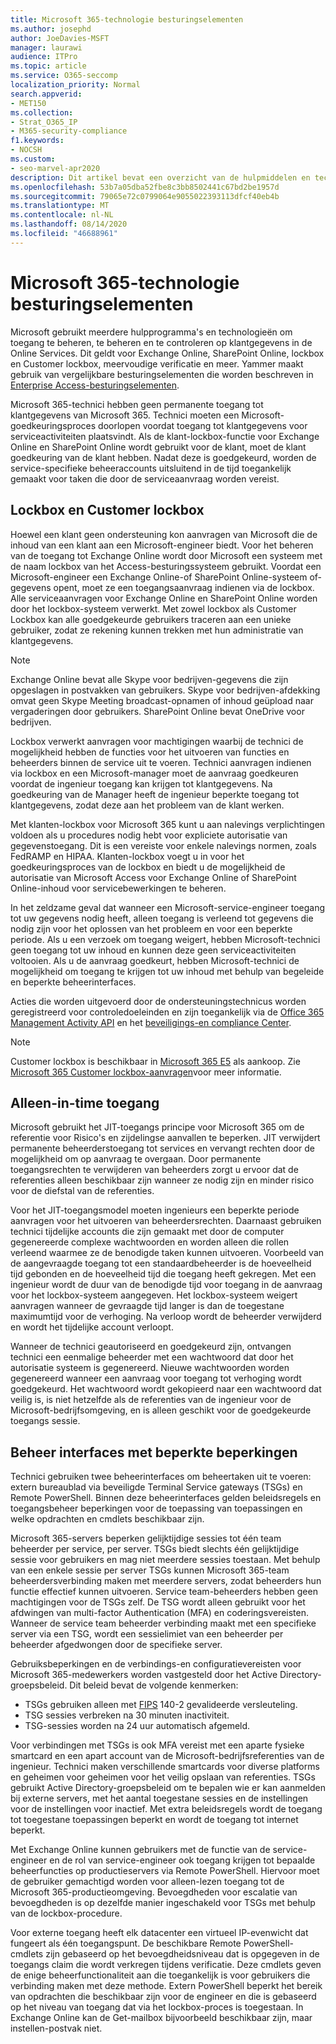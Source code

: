 ```yaml
---
title: Microsoft 365-technologie besturingselementen
ms.author: josephd
author: JoeDavies-MSFT
manager: laurawi
audience: ITPro
ms.topic: article
ms.service: O365-seccomp
localization_priority: Normal
search.appverid:
- MET150
ms.collection:
- Strat_O365_IP
- M365-security-compliance
f1.keywords:
- NOCSH
ms.custom:
- seo-marvel-apr2020
description: Dit artikel bevat een overzicht van de hulpmiddelen en technologieën in Microsoft voor Technology Control in Microsoft 365.
ms.openlocfilehash: 53b7a05dba52fbe8c3bb8502441c67bd2be1957d
ms.sourcegitcommit: 79065e72c0799064e9055022393113dfcf40eb4b
ms.translationtype: MT
ms.contentlocale: nl-NL
ms.lasthandoff: 08/14/2020
ms.locfileid: "46688961"
---
```

# <a name="microsoft-365-technology-controls"></a>Microsoft 365-technologie besturingselementen 

Microsoft gebruikt meerdere hulpprogramma's en technologieën om toegang te beheren, te beheren en te controleren op klantgegevens in de Online Services. Dit geldt voor Exchange Online, SharePoint Online, lockbox en Customer lockbox, meervoudige verificatie en meer. Yammer maakt gebruik van vergelijkbare besturingselementen die worden beschreven in [Enterprise Access-besturingselementen](microsoft-365-yammer-enterprise-access-controls.md).

Microsoft 365-technici hebben geen permanente toegang tot klantgegevens van Microsoft 365. Technici moeten een Microsoft-goedkeuringsproces doorlopen voordat toegang tot klantgegevens voor serviceactiviteiten plaatsvindt. Als de klant-lockbox-functie voor Exchange Online en SharePoint Online wordt gebruikt voor de klant, moet de klant goedkeuring van de klant hebben. Nadat deze is goedgekeurd, worden de service-specifieke beheeraccounts uitsluitend in de tijd toegankelijk gemaakt voor taken die door de serviceaanvraag worden vereist.

## <a name="lockbox-and-customer-lockbox"></a>Lockbox en Customer lockbox

Hoewel een klant geen ondersteuning kon aanvragen van Microsoft die de inhoud van een klant aan een Microsoft-engineer biedt. Voor het beheren van de toegang tot Exchange Online wordt door Microsoft een systeem met de naam lockbox van het Access-besturingssysteem gebruikt. Voordat een Microsoft-engineer een Exchange Online-of SharePoint Online-systeem of-gegevens opent, moet ze een toegangsaanvraag indienen via de lockbox. Alle serviceaanvragen voor Exchange Online en SharePoint Online worden door het lockbox-systeem verwerkt. Met zowel lockbox als Customer Lockbox kan alle goedgekeurde gebruikers traceren aan een unieke gebruiker, zodat ze rekening kunnen trekken met hun administratie van klantgegevens.

> [!NOTE]
> Exchange Online bevat alle Skype voor bedrijven-gegevens die zijn opgeslagen in postvakken van gebruikers. Skype voor bedrijven-afdekking omvat geen Skype Meeting broadcast-opnamen of inhoud geüpload naar vergaderingen door gebruikers. SharePoint Online bevat OneDrive voor bedrijven.

Lockbox verwerkt aanvragen voor machtigingen waarbij de technici de mogelijkheid hebben de functies voor het uitvoeren van functies en beheerders binnen de service uit te voeren. Technici aanvragen indienen via lockbox en een Microsoft-manager moet de aanvraag goedkeuren voordat de ingenieur toegang kan krijgen tot klantgegevens. Na goedkeuring van de Manager heeft de ingenieur beperkte toegang tot klantgegevens, zodat deze aan het probleem van de klant werken.

Met klanten-lockbox voor Microsoft 365 kunt u aan nalevings verplichtingen voldoen als u procedures nodig hebt voor expliciete autorisatie van gegevenstoegang. Dit is een vereiste voor enkele nalevings normen, zoals FedRAMP en HIPAA. Klanten-lockbox voegt u in voor het goedkeuringsproces van de lockbox en biedt u de mogelijkheid de autorisatie van Microsoft Access voor Exchange Online of SharePoint Online-inhoud voor servicebewerkingen te beheren.

In het zeldzame geval dat wanneer een Microsoft-service-engineer toegang tot uw gegevens nodig heeft, alleen toegang is verleend tot gegevens die nodig zijn voor het oplossen van het probleem en voor een beperkte periode. Als u een verzoek om toegang weigert, hebben Microsoft-technici geen toegang tot uw inhoud en kunnen deze geen serviceactiviteiten voltooien. Als u de aanvraag goedkeurt, hebben Microsoft-technici de mogelijkheid om toegang te krijgen tot uw inhoud met behulp van begeleide en beperkte beheerinterfaces.

Acties die worden uitgevoerd door de ondersteuningstechnicus worden geregistreerd voor controledoeleinden en zijn toegankelijk via de [Office 365 Management Activity API](https://docs.microsoft.com/office/office-365-management-api/get-started-with-office-365-management-apis) en het [beveiligings-en compliance Center](https://protection.office.com/).

>[!NOTE]
> Customer lockbox is beschikbaar in [Microsoft 365 E5](https://products.office.com/business/office-365-enterprise-e5-business-software) als aankoop. Zie [Microsoft 365 Customer lockbox-aanvragen](https://support.office.com/article/Office-365-Customer-Lockbox-Requests-36f9cdd1-e64c-421b-a7e4-4a54d16440a2)voor meer informatie.

## <a name="just-in-time-access"></a>Alleen-in-time toegang

Microsoft gebruikt het JIT-toegangs principe voor Microsoft 365 om de referentie voor Risico's en zijdelingse aanvallen te beperken. JIT verwijdert permanente beheerderstoegang tot services en vervangt rechten door de mogelijkheid om op aanvraag te overgaan. Door permanente toegangsrechten te verwijderen van beheerders zorgt u ervoor dat de referenties alleen beschikbaar zijn wanneer ze nodig zijn en minder risico voor de diefstal van de referenties.

Voor het JIT-toegangsmodel moeten ingenieurs een beperkte periode aanvragen voor het uitvoeren van beheerdersrechten. Daarnaast gebruiken technici tijdelijke accounts die zijn gemaakt met door de computer gegenereerde complexe wachtwoorden en worden alleen die rollen verleend waarmee ze de benodigde taken kunnen uitvoeren. Voorbeeld van de aangevraagde toegang tot een standaardbeheerder is de hoeveelheid tijd gebonden en de hoeveelheid tijd die toegang heeft gekregen. Met een ingenieur wordt de duur van de benodigde tijd voor toegang in de aanvraag voor het lockbox-systeem aangegeven. Het lockbox-systeem weigert aanvragen wanneer de gevraagde tijd langer is dan de toegestane maximumtijd voor de verhoging. Na verloop wordt de beheerder verwijderd en wordt het tijdelijke account verloopt.

Wanneer de technici geautoriseerd en goedgekeurd zijn, ontvangen technici een eenmalige beheerder met een wachtwoord dat door het autorisatie systeem is gegenereerd. Nieuwe wachtwoorden worden gegenereerd wanneer een aanvraag voor toegang tot verhoging wordt goedgekeurd. Het wachtwoord wordt gekopieerd naar een wachtwoord dat veilig is, is niet hetzelfde als de referenties van de ingenieur voor de Microsoft-bedrijfsomgeving, en is alleen geschikt voor de goedgekeurde toegangs sessie.

## <a name="constrained-management-interfaces"></a>Beheer interfaces met beperkte beperkingen

Technici gebruiken twee beheerinterfaces om beheertaken uit te voeren: extern bureaublad via beveiligde Terminal Service gateways (TSGs) en Remote PowerShell. Binnen deze beheerinterfaces gelden beleidsregels en toegangsbeheer beperkingen voor de toepassing van toepassingen en welke opdrachten en cmdlets beschikbaar zijn.

Microsoft 365-servers beperken gelijktijdige sessies tot één team beheerder per service, per server. TSGs biedt slechts één gelijktijdige sessie voor gebruikers en mag niet meerdere sessies toestaan. Met behulp van een enkele sessie per server TSGs kunnen Microsoft 365-team beheerdersverbinding maken met meerdere servers, zodat beheerders hun functie effectief kunnen uitvoeren. Service team-beheerders hebben geen machtigingen voor de TSGs zelf. De TSG wordt alleen gebruikt voor het afdwingen van multi-factor Authentication (MFA) en coderingsvereisten. Wanneer de service team beheerder verbinding maakt met een specifieke server via een TSG, wordt een sessielimiet van een beheerder per beheerder afgedwongen door de specifieke server.

Gebruiksbeperkingen en de verbindings-en configuratievereisten voor Microsoft 365-medewerkers worden vastgesteld door het Active Directory-groepsbeleid. Dit beleid bevat de volgende kenmerken:

- TSGs gebruiken alleen met [FIPS](https://www.microsoft.com/TrustCenter/Compliance/FIPS) 140-2 gevalideerde versleuteling.
- TSG sessies verbreken na 30 minuten inactiviteit.
- TSG-sessies worden na 24 uur automatisch afgemeld.

Voor verbindingen met TSGs is ook MFA vereist met een aparte fysieke smartcard en een apart account van de Microsoft-bedrijfsreferenties van de ingenieur. Technici maken verschillende smartcards voor diverse platforms en geheimen voor geheimen voor het veilig opslaan van referenties. TSGs gebruikt Active Directory-groepsbeleid om te bepalen wie er kan aanmelden bij externe servers, met het aantal toegestane sessies en de instellingen voor de instellingen voor inactief. Met extra beleidsregels wordt de toegang tot toegestane toepassingen beperkt en wordt de toegang tot internet beperkt.

Met Exchange Online kunnen gebruikers met de functie van de service-engineer en de rol van service-engineer ook toegang krijgen tot bepaalde beheerfuncties op productieservers via Remote PowerShell. Hiervoor moet de gebruiker gemachtigd worden voor alleen-lezen toegang tot de Microsoft 365-productieomgeving. Bevoegdheden voor escalatie van bevoegdheden is op dezelfde manier ingeschakeld voor TSGs met behulp van de lockbox-procedure.

Voor externe toegang heeft elk datacenter een virtueel IP-evenwicht dat fungeert als één toegangspunt. De beschikbare Remote PowerShell-cmdlets zijn gebaseerd op het bevoegdheidsniveau dat is opgegeven in de toegangs claim die wordt verkregen tijdens verificatie. Deze cmdlets geven de enige beheerfunctionaliteit aan die toegankelijk is voor gebruikers die verbinding maken met deze methode. Extern PowerShell beperkt het bereik van opdrachten die beschikbaar zijn voor de engineer en die is gebaseerd op het niveau van toegang dat via het lockbox-proces is toegestaan. In Exchange Online kan de Get-mailbox bijvoorbeeld beschikbaar zijn, maar instellen-postvak niet.
